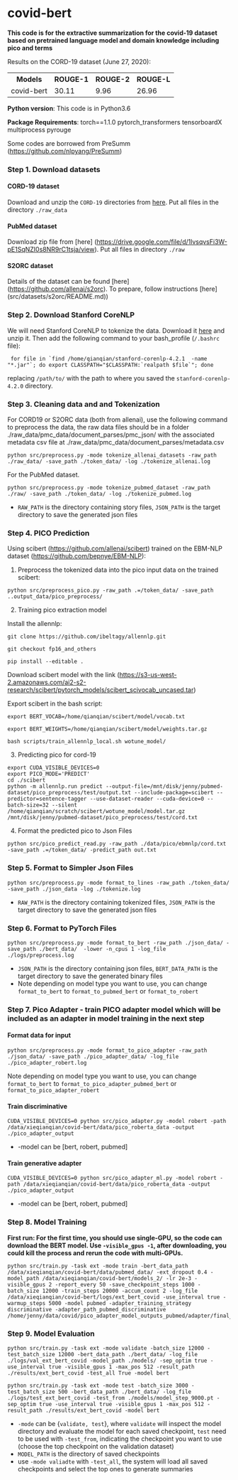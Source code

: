 # covid-bert

**This code is for the extractive summarization for the covid-19 dataset based on pretrained language model and domain knowledge including pico and terms**

Results on the CORD-19 dataset (June 27, 2020):


<table class="tg">
  <tr>
    <th class="tg-0pky">Models</th>
    <th class="tg-0pky">ROUGE-1</th>
    <th class="tg-0pky">ROUGE-2</th>
    <th class="tg-0pky">ROUGE-L</th>
  </tr>
  <tr>
    <td class="tg-0pky">covid-bert</td>
    <td class="tg-0pky">30.11</td>
    <td class="tg-0pky">9.96</td>
    <td class="tg-0pky">26.96</td>
  </tr>
</table>

**Python version**: This code is in Python3.6

**Package Requirements**: torch==1.1.0 pytorch_transformers tensorboardX multiprocess pyrouge


Some codes are borrowed from PreSumm (https://github.com/nlpyang/PreSumm)

### Step 1. Download datasets 
#### CORD-19 dataset
Download and unzip the `CORD-19` directories from [here](https://allenai.org/data/cord-19). Put all files in the directory `./raw_data`
#### PubMed dataset
Download zip file from [here] (https://drive.google.com/file/d/1lvsqvsFi3W-pE1SqNZI0s8NR9rC1tsja/view). Put all files in directory `./raw`
####  S2ORC dataset
Details of the dataset can be found [here] (https://github.com/allenai/s2orc). To prepare, follow instructions [here] (src/datasets/s2orc/README.md))

###  Step 2. Download Stanford CoreNLP
We will need Stanford CoreNLP to tokenize the data. Download it [here](https://stanfordnlp.github.io/CoreNLP/) and unzip it. Then add the following command to your bash_profile (`/.bashrc` file):
```
 for file in `find /home/qianqian/stanford-corenlp-4.2.1  -name "*.jar"`; do export CLASSPATH="$CLASSPATH:`realpath $file`"; done
```
replacing `/path/to/` with the path to where you saved the `stanford-corenlp-4.2.0` directory. 

###  Step 3. Cleaning data and and Tokenization

For CORD19 or S2ORC data (both from allenai), use the following command to preprocess the data, the raw data files should be in a folder ./raw_data/pmc_data/document_parses/pmc_json/ with the associated metadata csv file at ./raw_data/pmc_data/document_parses/metadata.csv

```
python src/preprocess.py -mode tokenize_allenai_datasets -raw_path ./raw_data/ -save_path ./token_data/ -log ./tokenize_allenai.log
```

For the PubMed dataset. 
```
python src/preprocess.py -mode tokenize_pubmed_dataset -raw_path ./raw/ -save_path ./token_data/ -log ./tokenize_pubmed.log
```

* `RAW_PATH` is the directory containing story files, `JSON_PATH` is the target directory to save the generated json files

###  Step 4. PICO Prediction

Using scibert (https://github.com/allenai/scibert) trained on the EBM-NLP dataset (https://github.com/bepnye/EBM-NLP):

1. Preprocess the tokenized data into the pico input data on the trained scibert:
```
python src/preprocess_pico.py -raw_path .=/token_data/ -save_path ..output_data/pico_preprocess/
```
2. Training pico extraction model

Install the allennlp: 
```
git clone https://github.com/ibeltagy/allennlp.git
```
```
git checkout fp16_and_others
```
```
pip install --editable .
```

Download scibert model with the link (https://s3-us-west-2.amazonaws.com/ai2-s2-research/scibert/pytorch_models/scibert_scivocab_uncased.tar)

Export scibert in the bash script:
```
export BERT_VOCAB=/home/qianqian/scibert/model/vocab.txt
```
```
export BERT_WEIGHTS=/home/qianqian/scibert/model/weights.tar.gz
```

```
bash scripts/train_allennlp_local.sh wotune_model/
```

3. Predicting pico for cord-19
```
export CUDA_VISIBLE_DEVICES=0 
export PICO_MODE='PREDICT'
cd ./scibert
python -m allennlp.run predict --output-file=/mnt/disk/jenny/pubmed-dataset/pico_preprocess/test/output.txt --include-package=scibert --predictor=sentence-tagger --use-dataset-reader --cuda-device=0 --batch-size=32 --silent /home/qianqian/scratch/scibert/wotune_model/model.tar.gz  /mnt/disk/jenny/pubmed-dataset/pico_preprocess/test/cord.txt
```

4. Format the predicted pico to Json Files
```
python src/pico_predict_read.py -raw_path ./data/pico/ebmnlp/cord.txt -save_path .=/token_data/ -predict_path out.txt
```

###  Step 5. Format to Simpler Json Files
 
```
python src/preprocess.py -mode format_to_lines -raw_path ./token_data/ -save_path ./json_data -log ./tokenize.log
```

* `RAW_PATH` is the directory containing tokenized files, `JSON_PATH` is the target directory to save the generated json files

###  Step 6. Format to PyTorch Files
```
python src/preprocess.py -mode format_to_bert -raw_path ./json_data/ -save_path ./bert_data/  -lower -n_cpus 1 -log_file ./logs/preprocess.log 
```

* `JSON_PATH` is the directory containing json files, `BERT_DATA_PATH` is the target directory to save the generated binary files
* Note depending on model type you want to use, you can change `format_to_bert` to `format_to_pubmed_bert` or `format_to_robert`

### Step 7. Pico Adapter - train PICO adapter model which will be included as an adapter in model training in the next step

#### Format data for input
```
python src/preprocess.py -mode format_to_pico_adapter -raw_path ./json_data/ -save_path ./pico_adapter_data/ -log_file ./pico_adapter_robert.log
```
Note depending on model type you want to use, you can change `format_to_bert` to `format_to_pico_adapter_pubmed_bert` or `format_to_pico_adapter_robert`

#### Train discriminative
```
CUDA_VISIBLE_DEVICES=0 python src/pico_adapter.py -model robert -path /data/xieqianqian/covid-bert/data/pico_roberta_data -output ./pico_adapter_output 
```
* -model can be [bert, robert, pubmed]

#### Train generative adapter
```
CUDA_VISIBLE_DEVICES=0 python src/pico_adapter_ml.py -model robert -path /data/xieqianqian/covid-bert/data/pico_roberta_data -output ./pico_adapter_output 
```
* -model can be [bert, robert, pubmed]
### Step 8. Model Training

**First run: For the first time, you should use single-GPU, so the code can download the BERT model. Use ``-visible_gpus -1``, after downloading, you could kill the process and rerun the code with multi-GPUs.**

```
python src/train.py -task ext -mode train -bert_data_path /data/xieqianqian/covid-bert/data/pubmed_data/ -ext_dropout 0.4 -model_path /data/xieqianqian/covid-bert/models_2/ -lr 2e-3 -visible_gpus 2 -report_every 50 -save_checkpoint_steps 1000 -batch_size 12000 -train_steps 20000 -accum_count 2 -log_file /data/xieqianqian/covid-bert/logs/ext_bert_covid -use_interval true -warmup_steps 5000 -model pubmed -adapter_training_strategy discriminative -adapter_path_pubmed_discriminative /home/jenny/data/covid/pico_adapter_model_outputs_pubmed/adapter/final_pubmed_adapter
```


### Step 9. Model Evaluation
```
python src/train.py -task ext -mode validate -batch_size 12000 -test_batch_size 12000 -bert_data_path ./bert_data/ -log_file ./logs/val_ext_bert_covid -model_path ./models/ -sep_optim true -use_interval true -visible_gpus 1 -max_pos 512 -result_path ./results/ext_bert_covid -test_all True -model bert
```
```
python src/train.py -task ext -mode test -batch_size 3000 -test_batch_size 500 -bert_data_path ./bert_data/ -log_file ./logs/test_ext_bert_covid -test_from ./models/model_step_9000.pt -sep_optim true -use_interval true -visible_gpus 1 -max_pos 512 -result_path ./results/ext_bert_covid -model bert
```
* `-mode` can be {`validate, test`}, where `validate` will inspect the model directory and evaluate the model for each saved checkpoint, `test` need to be used with `-test_from`, indicating the checkpoint you want to use (choose the top checkpoint on the validation dataset)
* `MODEL_PATH` is the directory of saved checkpoints
* use `-mode valiadte` with `-test_all`, the system will load all saved checkpoints and select the top ones to generate summaries

